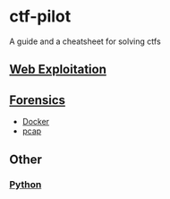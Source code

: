# ctf-pilot

A guide and a cheatsheet for solving ctfs

## [Web Exploitation](/web)

## [Forensics](/forensics/)

- [Docker](/forensics/#docker)
- [pcap](forensics#pcap-wireshark)

## Other

### [Python](./other/python/)
